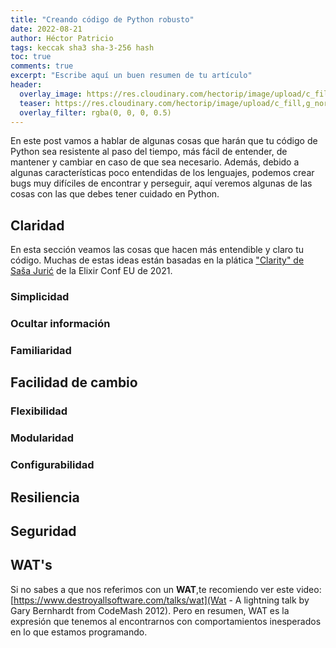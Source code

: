 ```yaml
---
title: "Creando código de Python robusto"
date: 2022-08-21
author: Héctor Patricio
tags: keccak sha3 sha-3-256 hash
toc: true
comments: true
excerpt: "Escribe aquí un buen resumen de tu artículo"
header:
  overlay_image: https://res.cloudinary.com/hectorip/image/upload/c_fill,g_north,h_350,q_59,w_1200,x_100,y_100/v1661094369/DALL_E_2022-08-12_11.14.36_-_dangerous_green_and_black_python_ready_to_byte_digital_art_bgspv1.png
  teaser: https://res.cloudinary.com/hectorip/image/upload/c_fill,g_north,h_150,q_59,w_300,x_100,y_100/v1661094369/DALL_E_2022-08-12_11.14.36_-_dangerous_green_and_black_python_ready_to_byte_digital_art_bgspv1.png
  overlay_filter: rgba(0, 0, 0, 0.5)
---
```


En este post vamos a hablar de algunas cosas que harán que tu código de Python sea resistente al paso del tiempo, más fácil de entender, de mantener y cambiar en caso de que sea necesario. Además, debido a algunas características poco entendidas de los lenguajes, podemos crear bugs muy difíciles de encontrar y perseguir, aquí veremos algunas de las cosas con las que debes tener cuidado en Python.

## Claridad

En esta sección veamos las cosas que hacen más entendible y claro tu código. Muchas de estas ideas están basadas en la plática ["Clarity" de Saša Jurić](https://www.youtube.com/watch?v=6sNmJtoKDCo) de la Elixir Conf EU de 2021.

### Simplicidad

### Ocultar información

### Familiaridad

## Facilidad de cambio

### Flexibilidad

### Modularidad

### Configurabilidad

## Resiliencia

## Seguridad

## WAT's

Si no sabes a que nos referimos con un **WAT**,te recomiendo ver este video: [https://www.destroyallsoftware.com/talks/wat](Wat -
A lightning talk by Gary Bernhardt from CodeMash 2012). Pero en resumen, WAT es la expresión que tenemos al encontrarnos con comportamientos inesperados en lo que estamos programando.
